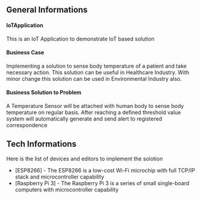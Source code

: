 ## General Informations

#### IoTApplication
This is an IoT Application to demonstrate IoT based solution

#### Business Case
Implementing a solution to sense body temperature of a patient and take necessary action. This solution can be useful in Healthcare Industry. With minor change this solution can be used in Environmental Industry also.

#### Business Solution to Problem
A Temperature Sensor will be attached with human body to sense body temperature on regular basis. After reaching a defined threshold value system will automatically generate and send alert to registered correspondence 



## Tech Informations

Here is the list of devices and editors to implement the solotion

* [ESP8266] - The ESP8266 is a low-cost Wi-Fi microchip with full TCP/IP stack and microcontroller capability 
* [Raspberry Pi 3] - The Raspberry Pi 3 is a series of small single-board computers with microcontroller capability 
